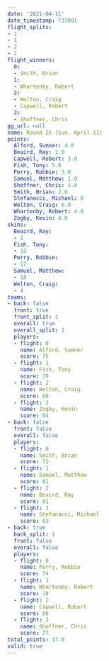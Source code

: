 ```yaml
---
date: '2021-04-11'
date_timestamp: 737891
flight_splits:
- 1
- 1
- 2
- 1
flight_winners:
  0:
  - Smith, Brian
  1:
  - Whartenby, Robert
  2:
  - Welton, Craig
  - Capwell, Robert
  3:
  - Shoffner, Chris
gg_url: null
name: Round 26 (Sun, April 11)
points:
  Alford, Sumner: 4.0
  Beaird, Ray: 1.0
  Capwell, Robert: 3.0
  Fish, Tony: 5.0
  Perry, Robbie: 3.0
  Samuel, Matthew: 1.0
  Shoffner, Chris: 4.0
  Smith, Brian: 2.0
  Stefanacci, Michael: 0
  Welton, Craig: 6.0
  Whartenby, Robert: 4.0
  Zogby, Kevin: 4.0
skins:
  Beaird, Ray:
  - 1
  Fish, Tony:
  - 12
  Perry, Robbie:
  - 17
  Samuel, Matthew:
  - 18
  Welton, Craig:
  - 4
teams:
- back: false
  front: true
  front_split: 1
  overall: true
  overall_split: 1
  players:
  - flight: 0
    name: Alford, Sumner
    score: 75
  - flight: 1
    name: Fish, Tony
    score: 79
  - flight: 2
    name: Welton, Craig
    score: 80
  - flight: 3
    name: Zogby, Kevin
    score: 84
- back: false
  front: false
  overall: false
  players:
  - flight: 0
    name: Smith, Brian
    score: 72
  - flight: 1
    name: Samuel, Matthew
    score: 81
  - flight: 2
    name: Beaird, Ray
    score: 81
  - flight: 3
    name: Stefanacci, Michael
    score: 83
- back: true
  back_split: 1
  front: false
  overall: false
  players:
  - flight: 0
    name: Perry, Robbie
    score: 74
  - flight: 1
    name: Whartenby, Robert
    score: 78
  - flight: 2
    name: Capwell, Robert
    score: 80
  - flight: 3
    name: Shoffner, Chris
    score: 77
total_points: 37.0
valid: true
---
```


